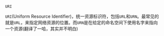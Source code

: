 `URI`

`URI`(Uniform Resource Identifier)，统一资源标识符，包括`URL`和`URN`。最常见的就是`URL`，来指定网络资源的位置。而`URN`是在给定的命名空间下使用名字来指向一个资源(翻译了一哈，其实并不明白)